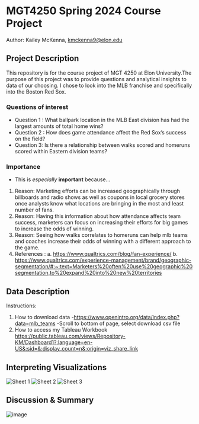 # MGT4250 Spring 2024 Course Project
Author: Kailey McKenna, kmckenna9@elon.edu
## Project Description
This repository is for the course project of MGT 4250 at Elon University.The purpose of this project was to provide questions and analytical insights to data of our choosing. I chose to look into the MLB franchise and specifically into the Boston Red Sox.
### Questions of interest
- Question 1 : What ballpark location in the MLB East division has had the largest amounts of total home wins?
- Question 2 :  How does game attendance affect the Red Sox’s success on the field?
- Question 3: Is there a relationship between walks scored and homeruns scored within Eastern division teams?
### Importance
- This is *especially* **important** because...
 1. Reason: Marketing efforts can be increased geographically through billboards and radio shows as well as coupons in local grocery stores once analysts know what locations are bringing in the most and least number of fans.
 2. Reason: Having this information about how attendance affects team success, marketers can focus on increasing their efforts for big games to increase the odds of winning.
 3. Reason: Seeing how walks correlates to homeruns can help mlb teams and coaches increase their odds of winning with a different approach to the game.
 4. References :
    a. https://www.qualtrics.com/blog/fan-experience/
    b. https://www.qualtrics.com/experience-management/brand/geographic-segmentation/#:~:text=Marketers%20often%20use%20geographic%20segmentation,to%20expand%20into%20new%20territories
## Data Description
Instructions:
1. How to download data
-https://www.openintro.org/data/index.php?data=mlb_teams
-Scroll to bottom of page, select download csv file
2. How to access my Tableau Workbook
https://public.tableau.com/views/Repository-KM/Dashboard1?:language=en-US&:sid=&:display_count=n&:origin=viz_share_link
## Interpreting Visualizations
![Sheet 1](https://github.com/kmckenna9/mgt4250spring2024/assets/169082902/6116656d-ee16-4424-b048-599374f2e316)
![Sheet 2](https://github.com/kmckenna9/mgt4250spring2024/assets/169082902/01854c98-4c5b-4c0c-9826-3d388436f03f)
![Sheet 3](https://github.com/kmckenna9/mgt4250spring2024/assets/169082902/cf0d8666-58c0-4d97-8265-0652433315f2)
## Discussion & Summary
![image](https://github.com/kmckenna9/mgt4250spring2024/assets/169082902/f1c2029c-b4fe-4999-8454-4fb5d870be9a)
